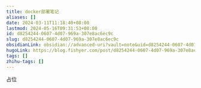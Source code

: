 ```yaml
---
title: docker部署笔记
aliases: []
date: 2024-03-11T11:18:40+08:00
lastmod: 2024-05-16T09:31:53+08:00
id: d8254244-0607-4d07-969a-307e8ac6ec9c
slug: d8254244-0607-4d07-969a-307e8ac6ec9c
obsidianLink: obsidian://advanced-uri?vault=note&uid=d8254244-0607-4d07-969a-307e8ac6ec9c
hugoLink: https://blog.fishyer.com/post/d8254244-0607-4d07-969a-307e8ac6ec9c/
tags: []
zhihu-tags: []
---
```


占位